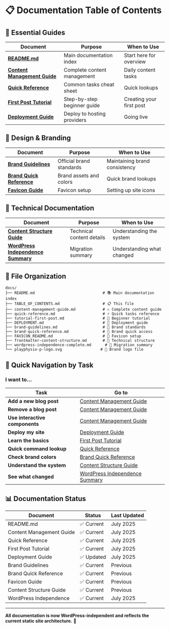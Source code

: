 # 📋 Documentation Table of Contents

## 🚀 **Essential Guides**

| Document | Purpose | When to Use |
|----------|---------|-------------|
| **[README.md](README.md)** | Main documentation index | Start here for overview |
| **[Content Management Guide](content-management-guide.md)** | Complete content management | Daily content tasks |
| **[Quick Reference](quick-reference.md)** | Common tasks cheat sheet | Quick lookups |
| **[First Post Tutorial](tutorial-first-post.md)** | Step-by-step beginner guide | Creating your first post |
| **[Deployment Guide](DEPLOYMENT.md)** | Deploy to hosting providers | Going live |

## 🎨 **Design & Branding**

| Document | Purpose | When to Use |
|----------|---------|-------------|
| **[Brand Guidelines](brand-guidelines.md)** | Official brand standards | Maintaining brand consistency |
| **[Brand Quick Reference](brand-quick-reference.md)** | Brand assets and colors | Quick brand lookups |
| **[Favicon Guide](FAVICON_README.md)** | Favicon setup | Setting up site icons |

## 🔧 **Technical Documentation**

| Document | Purpose | When to Use |
|----------|---------|-------------|
| **[Content Structure Guide](frontmatter-content-structure.md)** | Technical content details | Understanding the system |
| **[WordPress Independence Summary](wordpress-independence-complete.md)** | Migration summary | Understanding what changed |

## 📁 **File Organization**

```
docs/
├── README.md                              # 📚 Main documentation index
├── TABLE_OF_CONTENTS.md                   # 📋 This file
├── content-management-guide.md            # ✍️ Complete content guide
├── quick-reference.md                     # ⚡ Quick tasks reference
├── tutorial-first-post.md                 # 📝 Beginner tutorial
├── DEPLOYMENT.md                          # 🚀 Deployment guide
├── brand-guidelines.md                    # 🎨 Brand standards
├── brand-quick-reference.md               # 🎯 Brand quick access
├── FAVICON_README.md                      # 🔗 Favicon setup
├── frontmatter-content-structure.md       # 🔧 Technical structure
├── wordpress-independence-complete.md      # 🎉 Migration summary
└── playphysio-p-logo.svg                 # 🎨 Brand logo file
```

## 🎯 **Quick Navigation by Task**

### **I want to...**

| Task | Go to |
|------|-------|
| **Add a new blog post** | [Content Management Guide](content-management-guide.md#adding-new-blog-posts) |
| **Remove a blog post** | [Content Management Guide](content-management-guide.md#removing-blog-posts) |
| **Use interactive components** | [Content Management Guide](content-management-guide.md#available-content-components) |
| **Deploy my site** | [Deployment Guide](DEPLOYMENT.md) |
| **Learn the basics** | [First Post Tutorial](tutorial-first-post.md) |
| **Quick command lookup** | [Quick Reference](quick-reference.md) |
| **Check brand colors** | [Brand Quick Reference](brand-quick-reference.md) |
| **Understand the system** | [Content Structure Guide](frontmatter-content-structure.md) |
| **See what changed** | [WordPress Independence Summary](wordpress-independence-complete.md) |

## 📊 **Documentation Status**

| Document | Status | Last Updated |
|----------|--------|--------------|
| README.md | ✅ Current | July 2025 |
| Content Management Guide | ✅ Current | July 2025 |
| Quick Reference | ✅ Current | July 2025 |
| First Post Tutorial | ✅ Current | July 2025 |
| Deployment Guide | ✅ Updated | July 2025 |
| Brand Guidelines | ✅ Current | Previous |
| Brand Quick Reference | ✅ Current | Previous |
| Favicon Guide | ✅ Current | Previous |
| Content Structure Guide | ✅ Current | Previous |
| WordPress Independence | ✅ Current | July 2025 |

---

**All documentation is now WordPress-independent and reflects the current static site architecture.** 🎉
